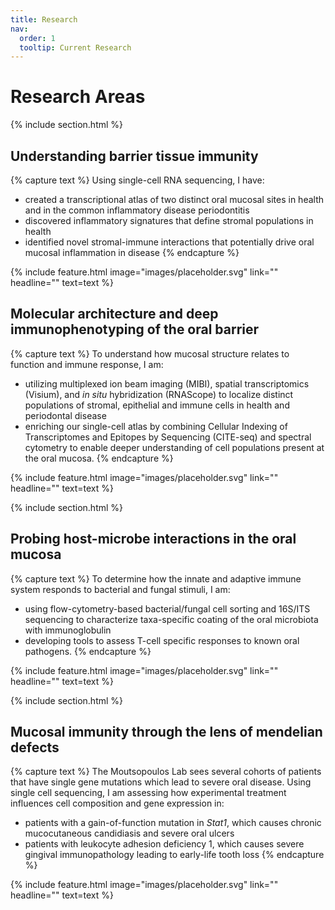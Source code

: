 ```yaml
---
title: Research
nav:
  order: 1
  tooltip: Current Research
---
```


# <i class="fas fa-flask"></i>Research Areas

{% include section.html %}
## <i class="fas fa-laptop-medical"></i> Understanding barrier tissue immunity
{% capture text %}
Using single-cell RNA sequencing, I have: 
- created a transcriptional atlas of two distinct oral mucosal sites in health and in the common inflammatory disease periodontitis
- discovered inflammatory signatures that define stromal populations in health
- identified novel stromal-immune interactions that potentially drive oral mucosal inflammation in disease 
{% endcapture %}

{%
  include feature.html
  image="images/placeholder.svg"
  link=""
  headline=""
  text=text
%}

## <i class="fas fa-microscope"></i> Molecular architecture and deep immunophenotyping of the oral barrier
{% capture text %}
To understand how mucosal structure relates to function and immune response, I am: 
- utilizing multiplexed ion beam imaging (MIBI), spatial transcriptomics (Visium), and *in situ* hybridization (RNAScope) to localize distinct populations of stromal, epithelial and immune cells in health and periodontal disease
- enriching our single-cell atlas by combining Cellular Indexing of Transcriptomes and Epitopes by Sequencing (CITE-seq) and spectral cytometry to enable deeper understanding of cell populations present at the oral mucosa.
{% endcapture %}

{%
  include feature.html
  image="images/placeholder.svg"
  link=""
  headline=""
  text=text
%}

{% include section.html %}
## <i class="fas fa-bacteria"></i> Probing host-microbe interactions in the oral mucosa
{% capture text %}
To determine how the innate and adaptive immune system responds to bacterial and fungal stimuli, I am: 
- using flow-cytometry-based bacterial/fungal cell sorting and 16S/ITS sequencing to characterize taxa-specific coating of the oral microbiota with immunoglobulin 
- developing tools to assess T-cell specific responses to known oral pathogens.
{% endcapture %}

{%
  include feature.html
  image="images/placeholder.svg"
  link=""
  headline=""
  text=text
%}

{% include section.html %}
## <i class="fas fa-syringe"></i> Mucosal immunity through the lens of mendelian defects
{% capture text %}
The Moutsopoulos Lab sees several cohorts of patients that have single gene mutations which lead to severe oral disease. Using single cell sequencing, I am assessing how experimental treatment influences cell composition and gene expression in:
- patients with a gain-of-function mutation in *Stat1*, which causes chronic mucocutaneous candidiasis and severe oral ulcers
- patients with leukocyte adhesion deficiency 1, which causes severe gingival immunopathology leading to early-life tooth loss
{% endcapture %}

{%
  include feature.html
  image="images/placeholder.svg"
  link=""
  headline=""
  text=text
%}

